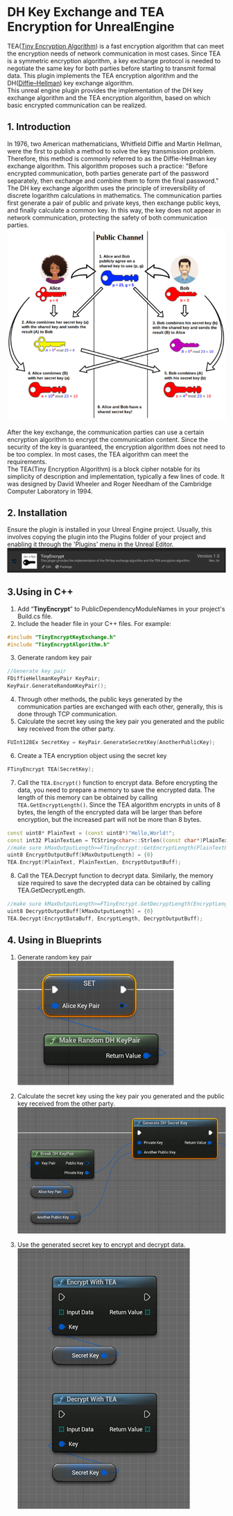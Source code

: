 # DH Key Exchange and TEA Encryption for UnrealEngine

TEA([Tiny Encryption Algorithm](https://en.wikipedia.org/wiki/Tiny_Encryption_Algorithm)) is a fast encryption algorithm that can meet the encryption needs of network communication in most cases. Since TEA is a symmetric encryption algorithm, a key exchange protocol is needed to negotiate the same key for both parties before starting to transmit formal data. This plugin implements the TEA encryption algorithm and the DH([Diffie–Hellman](https://en.wikipedia.org/wiki/Diffie%E2%80%93Hellman_key_exchange)) key exchange algorithm.  
This unreal engine plugin provides the implementation of the DH key exchange algorithm and the TEA encryption algorithm, based on which basic encrypted communication can be realized.

## 1. Introduction

In 1976, two American mathematicians, Whitfield Diffie and Martin Hellman, were the first to publish a method to solve the key transmission problem. Therefore, this method is commonly referred to as the Diffie-Hellman key exchange algorithm. This algorithm proposes such a practice: "Before encrypted communication, both parties generate part of the password separately, then exchange and combine them to form the final password."  
The DH key exchange algorithm uses the principle of irreversibility of discrete logarithm calculations in mathematics. The communication parties first generate a pair of public and private keys, then exchange public keys, and finally calculate a common key. In this way, the key does not appear in network communication, protecting the safety of both communication parties.  
![dh_exchange](Images/dh_exchange.png)  

After the key exchange, the communication parties can use a certain encryption algorithm to encrypt the communication content. Since the security of the key is guaranteed, the encryption algorithm does not need to be too complex. In most cases, the TEA algorithm can meet the requirements.  
The TEA(Tiny Encryption Algorithm) is a block cipher notable for its simplicity of description and implementation, typically a few lines of code. It was designed by David Wheeler and Roger Needham of the Cambridge Computer Laboratory in 1994.

## 2. Installation

Ensure the plugin is installed in your Unreal Engine project. Usually, this involves copying the plugin into the Plugins folder of your project and enabling it through the 'Plugins' menu in the Unreal Editor.  
![plugins](Images/plugins.png)

## 3.Using in C++ 

1. Add “**TinyEncrypt**” to PublicDependencyModuleNames in your project's Build.cs file.  
2. Include the header file in your C++ files. For example: 
```cpp
#include "TinyEncryptKeyExchange.h"
#include "TinyEncryptAlgorithm.h"
```

3. Generate random key pair
```cpp
//Generate key pair
FDiffieHellmanKeyPair KeyPair;
KeyPair.GenerateRandomKeyPair();
```

4. Through other methods, the public keys generated by the communication parties are exchanged with each other, generally, this is done through TCP communication.  
5. Calculate the secret key using the key pair you generated and the public key received from the other party.
```cpp
FUInt128Ex SecretKey = KeyPair.GenerateSecretKey(AnotherPublicKey);
```

6. Create a TEA encryption object using the secret key
```cpp
FTinyEncrypt TEA(SecretKey);
```

7. Call the `TEA.Encrypt()` function to encrypt data. Before encrypting the data, you need to prepare a memory to save the encrypted data. The length of this memory can be obtained by calling `TEA.GetEncryptLength()`. Since the TEA algorithm encrypts in units of 8 bytes, the length of the encrypted data will be larger than before encryption, but the increased part will not be more than 8 bytes.
```cpp
const uint8* PlainText = (const uint8*)"Hello,World!";
const int32 PlainTextLen = TCString<char>::Strlen((const char*)PlainText);
//make sure kMaxOutputLength>=FTinyEncrypt::GetEncryptLength(PlainTextLen)
uint8 EncryptOutputBuff[kMaxOutputLength] = {0}
TEA.Encrypt(PlainText, PlainTextLen, EncryptOutputBuff);
```

8. Call the TEA.Decrypt function to decrypt data. Similarly, the memory size required to save the decrypted data can be obtained by calling TEA.GetDecryptLength.
```cpp
//make sure kMaxOutputLength>=FTinyEncrypt.GetDecryptLength(EncryptLength)
uint8 DecryptOutputBuff[kMaxOutputLength] = {0}
TEA.Decrypt(EncryptDataBuff, EncryptLength, DecryptOutputBuff);
```

## 4. Using in Blueprints

1. Generate random key pair  
![generate_key_pair](Images/generate_key_pair.png)

2. Calculate the secret key using the key pair you generated and the public key received from the other party.  
![generate_sec_key](Images/generate_sec_key.png)

3. Use the generated secret key to encrypt and decrypt data.  
![encrypt](Images/encrypt.png)
